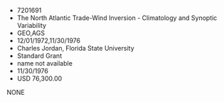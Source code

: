* 7201691
* The North Atlantic Trade-Wind Inversion - Climatology and   Synoptic Variability
* GEO,AGS
* 12/01/1972,11/30/1976
* Charles Jordan, Florida State University
* Standard Grant
*   name not available
* 11/30/1976
* USD 76,300.00

NONE